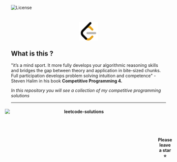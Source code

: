 ![License](https://img.shields.io/badge/Code%20License-MIT-blue.svg)

<h1 align="center" style="display:flex; flex-direction: row; justify-content: center; align-items: center">

<img src ="img/leetcode.webp" height="60" align="center" alt="leetcode" title="LeetCode">

</h1>

## What is this ?

"it’s a mind sport. It more fully develops your algorithmic reasoning skills and bridges the gap between theory and application in bite-sized chunks. Full participation develops problem solving intuition and competence" - Steven Halim in his book **Competitive Programming 4.**

_In this repository you will see a collection of my competitive programming solutions_

---

<h4 align="center" style="display:flex; flex-direction: row; justify-content: center; align-items: center">

<img src="https://socialify.git.ci/luisbernardinello/leetcode-solutions/image?font=KoHo&language=1&name=1&owner=1&pattern=Solid&theme=Auto" alt="leetcode-solutions" width="498" height="260" />

<p>
Please leave a star ⭐
</p>

</h4>
